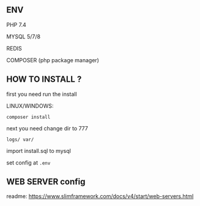 ## ENV
PHP 7.4

MYSQL 5/7/8

REDIS

COMPOSER (php package manager)


## HOW TO INSTALL ?

first you need run the install

LINUX/WINDOWS:

`composer install`

next you need change dir to 777

`logs/
var/`

import install.sql to mysql

set config at 
`.env`

## WEB SERVER config

readme: https://www.slimframework.com/docs/v4/start/web-servers.html
